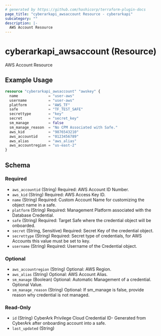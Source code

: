 ```yaml
---
# generated by https://github.com/hashicorp/terraform-plugin-docs
page_title: "cyberarkapi_awsaccount Resource - cyberarkapi"
subcategory: ""
description: |-
  AWS Account Resource
---
```


# cyberarkapi_awsaccount (Resource)

AWS Account Resource

## Example Usage

```terraform
resource "cyberarkapi_awsaccount" "awskey" {
  name              = "user-aws"
  username          = "user-aws"
  platform          = "AWS_TF"
  safe              = "TF_TEST_SAFE"
  secrettype        = "key"
  secret            = "secret_key"
  sm_manage         = false
  sm_manage_reason  = "No CPM Associated with Safe."
  aws_kid           = "9876543210"
  aws_accountid     = "0123456789"
  aws_alias         = "aws_alias"
  aws_accountregion = "us-east-2"
}
```

<!-- schema generated by tfplugindocs -->
## Schema

### Required

- `aws_accountid` (String) Required: AWS Account ID Number.
- `aws_kid` (String) Required: AWS Access Key ID.
- `name` (String) Required: Custom Account Name for customizing the object name in a safe.
- `platform` (String) Required: Management Platform associated with the Database Credential.
- `safe` (String) Required: Target Safe where the credential object will be onboarded.
- `secret` (String, Sensitive) Required: Secret Key of the credential object.
- `secrettype` (String) Required: Secret type of credentials, for AWS Accounts this value must be set to key.
- `username` (String) Required: Username of the Credential object.

### Optional

- `aws_accountregion` (String) Optional: AWS Region.
- `aws_alias` (String) Optional: AWS Account Alias.
- `sm_manage` (Boolean) Optional: Automatic Management of a credential. Optional Value.
- `sm_manage_reason` (String) Optional: If sm_manage is false, provide reason why credential is not managed.

### Read-Only

- `id` (String) CyberArk Privilege Cloud Credential ID- Generated from CyberArk after onboarding account into a safe.
- `last_updated` (String)
